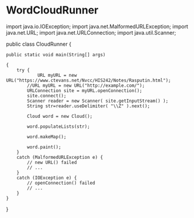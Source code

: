 # WordCloudRunner

import java.io.IOException;
import java.net.MalformedURLException;
import java.net.URL;
import java.net.URLConnection;
import java.util.Scanner;

public class CloudRunner {

	public static void main(String[] args)
  
	{
		try {
    			URL myURL = new URL("https://www.ctevans.net/Nvcc/HIS242/Notes/Rasputin.html");
			//URL myURL = new URL("http://example.com/");
			URLConnection site = myURL.openConnection();
			site.connect();
			Scanner reader = new Scanner( site.getInputStream() );
			String str=reader.useDelimiter( "\\Z" ).next();
			 
			Cloud word = new Cloud();
			
			word.populateLists(str);
			
			word.makeMap();
			
			word.paint();
		}
		catch (MalformedURLException e) {
			// new URL() failed
			// ...
		}
		catch (IOException e) {
			// openConnection() failed
			// ...
		}
	}
}
